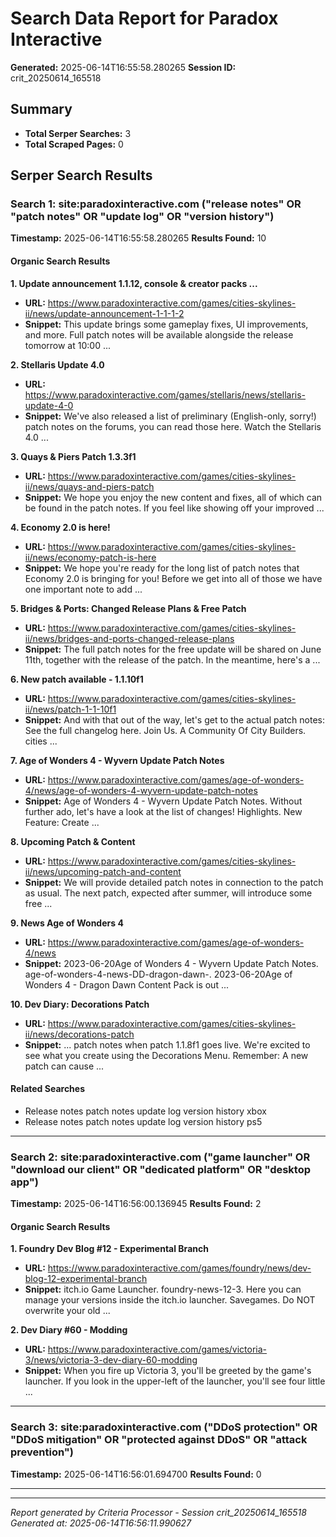 # Search Data Report for Paradox Interactive
**Generated:** 2025-06-14T16:55:58.280265
**Session ID:** crit_20250614_165518

## Summary
* **Total Serper Searches:** 3
* **Total Scraped Pages:** 0

## Serper Search Results

### Search 1: site:paradoxinteractive.com ("release notes" OR "patch notes" OR "update log" OR "version history")
**Timestamp:** 2025-06-14T16:55:58.280265
**Results Found:** 10

#### Organic Search Results
**1. Update announcement 1.1.12, console & creator packs ...**
* **URL:** https://www.paradoxinteractive.com/games/cities-skylines-ii/news/update-announcement-1-1-1-2
* **Snippet:** This update brings some gameplay fixes, UI improvements, and more. Full patch notes will be available alongside the release tomorrow at 10:00 ...

**2. Stellaris Update 4.0**
* **URL:** https://www.paradoxinteractive.com/games/stellaris/news/stellaris-update-4-0
* **Snippet:** We've also released a list of preliminary (English-only, sorry!) patch notes on the forums, you can read those here. Watch the Stellaris 4.0 ...

**3. Quays & Piers Patch 1.3.3f1**
* **URL:** https://www.paradoxinteractive.com/games/cities-skylines-ii/news/quays-and-piers-patch
* **Snippet:** We hope you enjoy the new content and fixes, all of which can be found in the patch notes. If you feel like showing off your improved ...

**4. Economy 2.0 is here!**
* **URL:** https://www.paradoxinteractive.com/games/cities-skylines-ii/news/economy-patch-is-here
* **Snippet:** We hope you're ready for the long list of patch notes that Economy 2.0 is bringing for you! Before we get into all of those we have one important note to add ...

**5. Bridges & Ports: Changed Release Plans & Free Patch**
* **URL:** https://www.paradoxinteractive.com/games/cities-skylines-ii/news/bridges-and-ports-changed-release-plans
* **Snippet:** The full patch notes for the free update will be shared on June 11th, together with the release of the patch. In the meantime, here's a ...

**6. New patch available - 1.1.10f1**
* **URL:** https://www.paradoxinteractive.com/games/cities-skylines-ii/news/patch-1-1-10f1
* **Snippet:** And with that out of the way, let's get to the actual patch notes: See the full changelog here. Join Us. A Community Of City Builders. cities ...

**7. Age of Wonders 4 - Wyvern Update Patch Notes**
* **URL:** https://www.paradoxinteractive.com/games/age-of-wonders-4/news/age-of-wonders-4-wyvern-update-patch-notes
* **Snippet:** Age of Wonders 4 - Wyvern Update Patch Notes. Without further ado, let's have a look at the list of changes! Highlights. New Feature: Create ...

**8. Upcoming Patch & Content**
* **URL:** https://www.paradoxinteractive.com/games/cities-skylines-ii/news/upcoming-patch-and-content
* **Snippet:** We will provide detailed patch notes in connection to the patch as usual. The next patch, expected after summer, will introduce some free ...

**9. News Age of Wonders 4**
* **URL:** https://www.paradoxinteractive.com/games/age-of-wonders-4/news
* **Snippet:** 2023-06-20Age of Wonders 4 - Wyvern Update Patch Notes. age-of-wonders-4-news-DD-dragon-dawn-. 2023-06-20Age of Wonders 4 - Dragon Dawn Content Pack is out ...

**10. Dev Diary: Decorations Patch**
* **URL:** https://www.paradoxinteractive.com/games/cities-skylines-ii/news/decorations-patch
* **Snippet:** ... patch notes when patch 1.1.8f1 goes live. We're excited to see what you create using the Decorations Menu. Remember: A new patch can cause ...

#### Related Searches
* Release notes patch notes update log version history xbox
* Release notes patch notes update log version history ps5

---

### Search 2: site:paradoxinteractive.com ("game launcher" OR "download our client" OR "dedicated platform" OR "desktop app")
**Timestamp:** 2025-06-14T16:56:00.136945
**Results Found:** 2

#### Organic Search Results
**1. Foundry Dev Blog #12 - Experimental Branch**
* **URL:** https://www.paradoxinteractive.com/games/foundry/news/dev-blog-12-experimental-branch
* **Snippet:** itch.io Game Launcher. foundry-news-12-3. Here you can manage your versions inside the itch.io launcher. Savegames. Do NOT overwrite your old ...

**2. Dev Diary #60 - Modding**
* **URL:** https://www.paradoxinteractive.com/games/victoria-3/news/victoria-3-dev-diary-60-modding
* **Snippet:** When you fire up Victoria 3, you'll be greeted by the game's launcher. If you look in the upper-left of the launcher, you'll see four little ...

---

### Search 3: site:paradoxinteractive.com ("DDoS protection" OR "DDoS mitigation" OR "protected against DDoS" OR "attack prevention")
**Timestamp:** 2025-06-14T16:56:01.694700
**Results Found:** 0

---

---
*Report generated by Criteria Processor - Session crit_20250614_165518*
*Generated at: 2025-06-14T16:56:11.990627*
